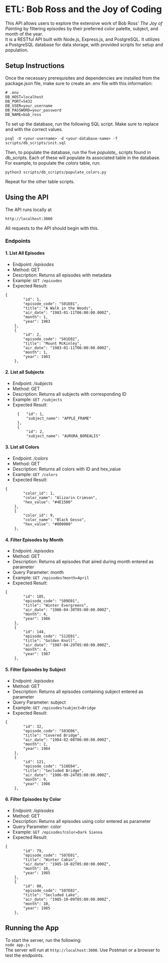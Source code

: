 # ETL: Bob Ross and the Joy of Coding  
This API allows users to explore the extensive work of Bob Ross' *The Joy of Painting* by filtering episodes by their preferred color palette, subject, and month of the year.  
It is a RESTful API built with Node.js, Express.js, and PostgreSQL. It utilizes a PostgreSQL database for data storage, with provided scripts for setup and population.  

## Setup Instructions  
Once the necessary prerequisites and dependencies are installed from the package.json file, make sure to create an .env file with this information:  
```env
# .env
DB_HOST=localhost
DB_PORT=5432
DB_USER=your_username
DB_PASSWORD=your_password
DB_NAME=bob_ross
```
To set up the database, run the following SQL script. Make sure to replace <your-username> and <your-database-name> with the correct values.
```
psql -U <your-username> -d <your-database-name> -f scripts/db_scripts/init.sql
```
Then, to populate the database, run the five *populate_* scripts found in db_scripts. Each of these will populate its associated table in the database. For example, to populate the *colors* table, run:  
```
python3 scripts/db_scripts/populate_colors.py
```
Repeat for the other table scripts.  
## Using the API 
The API runs locally at  
```
http://localhost:3000
```
All requests to the API should begin with this.
### Endpoints
#### 1. List All Episodes
* Endpoint: */episodes*
* Method: GET
* Description: Returns all episodes with metadata
* Example: ```GET /episodes```
* Expected Result:
```
{
        "id": 1,
        "episode_code": "S01E01",
        "title": "A Walk in the Woods",
        "air_date": "1983-01-11T06:00:00.000Z",
        "month": 1,
        "year": 1983
    },
    {
        "id": 2,
        "episode_code": "S01E02",
        "title": "Mount McKinley",
        "air_date": "1983-01-11T06:00:00.000Z",
        "month": 1,
        "year": 1983
    },
```
#### 2. List all Subjects
* Endpoint: */subjects*
* Method: GET
* Description: Returns all subjects with corresponding ID
* Example: ```GET /subjects```
* Expected Result:
  ```
    {   "id": 1,
        "subject_name": "APPLE_FRAME"
    },
    {
        "id": 2,
        "subject_name": "AURORA_BOREALIS"
  ```
#### 3. List all Colors
* Endpoint: */colors*
* Method: GET
* Description: Returns all colors with ID and hex_value
* Example: ```GET /colors```
* Expected Result:
```
{
        "color_id": 1,
        "color_name": "Alizarin Crimson",
        "hex_value": "#4E1500"
    },
    {
        "color_id": 9,
        "color_name": "Black Gesso",
        "hex_value": "#000000"
    },
```
#### 4. Filter Episodes by Month
* Endpoint: */episodes*
* Method: GET
* Description: Returns all episodes that aired during month entered as parameter
* Query Parameter: month
* Example: ```GET /episodes?month=April```
* Expected Result:
```
{
        "id": 105,
        "episode_code": "S09E01",
        "title": "Winter Evergreens",
        "air_date": "1986-04-30T05:00:00.000Z",
        "month": 4,
        "year": 1986
    },
    {
        "id": 144,
        "episode_code": "S12E01",
        "title": "Golden Knoll",
        "air_date": "1987-04-29T05:00:00.000Z",
        "month": 4,
        "year": 1987
    },
```
#### 5. Filter Episodes by Subject
* Endpoint: */episodes*
* Method: GET
* Description: Returns all episodes containing subject entered as parameter
* Query Parameter: subject
* Example: ```GET /episodes?subject=Bridge```
* Expected Result:
```
{
        "id": 32,
        "episode_code": "S03E06",
        "title": "Covered Bridge",
        "air_date": "1984-02-08T06:00:00.000Z",
        "month": 2,
        "year": 1984
    },
    {
        "id": 121,
        "episode_code": "S10E04",
        "title": "Secluded Bridge",
        "air_date": "1986-09-24T05:00:00.000Z",
        "month": 9,
        "year": 1986
    },
```
#### 6. Filter Episodes by Color
* Endpoint: */episodes*
* Method: GET
* Description: Returns all episodes using color entered as parameter
* Query Parameter: color
* Example: ```GET /episodes?color=Dark Sienna```
* Expected Result:
```
{
        "id": 79,
        "episode_code": "S07E01",
        "title": "Winter Cabin",
        "air_date": "1985-10-02T05:00:00.000Z",
        "month": 10,
        "year": 1985
    },
    {
        "id": 80,
        "episode_code": "S07E02",
        "title": "Secluded Lake",
        "air_date": "1985-10-09T05:00:00.000Z",
        "month": 10,
        "year": 1985
    },
```
## Running the App
To start the server, run the following:  
```node app.js```  
The server will run at ```http://localhost:3000```. Use Postman or a browser to test the endpoints.
